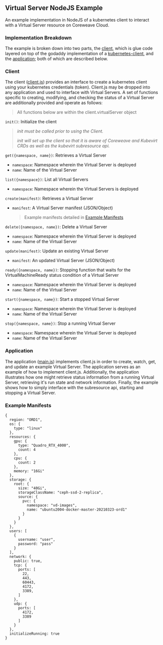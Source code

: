
## Virtual Server NodeJS Example

An example implementation in NodeJS of a kubernetes client to interact with a Virtual Server resource on Coreweave Cloud.

### Implementation Breakdown

The example is broken down into two parts, the [client](client.js), which is glue code layered on top of the godaddy implementation of a [kubernetes-client](https://github.com/godaddy/kubernetes-client), and the [application](main.js); both of which are described below.

### Client
The client ([client.js](client.js)) provides an interface to create a kubernetes client using your kubernetes credentials (token). Client.js may be dropped into any application and used to interface with Virtual Servers. A set of functions specific to creating, modifying, and checking the status of a Virtual Server are additionally provided and operate as follows:
> All functions below are within the client.virtualServer object

`init()`: Initialize the client
> *init must be called prior to using the Client.*
> 
> *init will set up the client so that it is aware of Coreweave and Kubevirt CRDs as well as the kubevirt subresource api.*

`get({namespace, name})`: Retrieves a Virtual Server
* `namespace`: Namespace wherein the Virtual Server is deployed
* `name`: Name of the Virtual Server

`list({namespace})`: List all Virtual Servers
* `namespace`: Namespace wherein the Virtual Servers is deployed

`create(manifest)`: Retrieves a Virtual Server
* `manifest`: A Virtual Server manifest (JSON/Object)
	> Example manifests detailed in [Example Manifests](#example-manifests)

`delete({namespace, name})`: Delete a Virtual Server
* `namespace`: Namespace wherein the Virtual Server is deployed
* `name`: Name of the Virtual Server

`update(manifest)`: Update an existing Virtual Server
* `manifest`: An updated Virtual Server (JSON/Object)

`ready({namespace, name})`: Stopping function that waits for the VirtualMachineReady status condition of a Virtual Server
* `namespace`: Namespace wherein the Virtual Server is deployed
* `name`: Name of the Virtual Server


`start({namespace, name})`: Start a stopped Virtual Server
* `namespace`: Namespace wherein the Virtual Server is deployed
* `name`: Name of the Virtual Server

`stop({namespace, name})`: Stop a running Virtual Server
* `namespace`: Namespace wherein the Virtual Server is deployed
* `name`: Name of the Virtual Server

### Application
The application ([main.js](main.js)) implements client.js in order to create, watch, get, and update an example Virtual Server. The application serves as an example of how to implement client.js. Additionally, the application illustrates how one might retrieve status information from a running Virtual Server, retrieving it's run state and network information. Finally, the example shows how to simply interface with the subresource api, starting and stopping a Virtual Server.

### Example Manifests
```
{
  region: "ORD1",
  os: {
    type: "linux"
  },
  resources: {
    gpu: {
      type: "Quadro_RTX_4000",
      count: 4
    },
    cpu: {
      count: 2
    },
    memory: "16Gi"
  },
  storage: {
    root: {
      size: "40Gi",
      storageClassName: "ceph-ssd-2-replica",
      source: {
        pvc: {
          namespace: "vd-images",
          name: "ubuntu2004-docker-master-20210323-ord1"
        }
      }
    }
  },
  users: [
    {
      username: "user",
      password: "pass"
    }
  ],
  network: {
    public: true,
    tcp: {
      ports: [
        22,
        443,
        60443,
        4172,
        3389,
      ]
    },
    udp: {
      ports: [
        4172,
        3389
      ]
    }
  },
  initializeRunning: true
}
```
